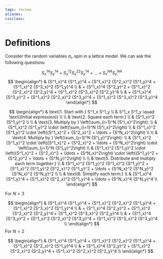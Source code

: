 ```yaml
---
tags: review
aliases:
cssclass:
---
```

 

# Definitions

Consider the random variables $\sigma_i$, spin in a lattice model. 
We can ask the following questions:

$$
{S^1_x}^4 {S^1_y}^4 + {S^1_x}^2 {S^2_x}^2 {S^1_y}^4 + \ldots + {S^N_x}^4 {S^N_y}^4
$$
$$
\begin{align*}
& {S^1_x}^4 {S^1_y}^4 + {S^1_x}^2 {S^2_x}^2 {S^1_y}^4 + {S^1_x}^2 {S^3_x}^2 {S^1_y}^4 \\
& + {S^1_x}^4 {S^2_y}^2 + {S^1_x}^2 {S^2_x}^2 {S^2_y}^4 + {S^1_x}^2 {S^3_x}^2 {S^2_y}^4 \\
& + {S^1_x}^4 {S^3_y}^2 + {S^1_x}^2 {S^2_x}^2 {S^3_y}^4 + {S^1_x}^2 {S^3_x}^2 {S^3_y}^4
\end{align*}
$$

$$
\begin{align*}
& \text{1. Start with } S^1_x S^1_y \\
& S^1_x S^1_y \quad \text{(Initial expression)} \\
\\
& \text{2. Square each term:} \\
& {S^1_x}^2 {S^1_y}^2 \\
\\
& \text{3. Multiply by } \left(\sum_{i=1}^N {S^i_x}^2\right): \\
& {S^1_x}^2 {S^1_y}^2 \cdot \left(\sum_{i=1}^N {S^i_x}^2\right) \\
& {S^1_x}^2 {S^1_y}^2 \cdot \left({S^1_x}^2 + {S^2_x}^2 + \ldots + {S^N_x}^2\right) \\
\\
& \text{4. Multiply by } \left(\sum_{j=1}^N {S^j_y}^2\right): \\
& {S^1_x}^2 {S^1_y}^2 \cdot \left({S^1_x}^2 + {S^2_x}^2 + \ldots + {S^N_x}^2\right) \cdot \left(\sum_{j=1}^N {S^j_y}^2\right) \\
& {S^1_x}^2 {S^1_y}^2 \cdot \left({S^1_x}^2 + {S^2_x}^2 + \ldots + {S^N_x}^2\right) \cdot \left({S^1_y}^2 + {S^2_y}^2 + \ldots + {S^N_y}^2\right) \\
\\
& \text{5. Distribute and multiply each term together:} \\
& {S^1_x}^2 {S^1_y}^2 {S^1_x}^2 {S^1_y}^2 + {S^1_x}^2 {S^1_y}^2 {S^2_x}^2 {S^1_y}^2 + \ldots + {S^N_x}^2 {S^N_y}^2 {S^N_x}^2 {S^N_y}^2 \\
\\
& \text{6. Simplify each term:} \\
& {S^1_x}^4 {S^1_y}^4 + {S^1_x}^2 {S^2_x}^2 {S^1_y}^4 + \ldots + {S^N_x}^4 {S^N_y}^4 \\
\end{align*}
$$


For $N = 3$

$$
\begin{align*}
& {S^1_x}^4 {S^1_y}^4 + {S^1_x}^2 {S^2_x}^2 {S^1_y}^4 + {S^1_x}^2 {S^3_x}^2 {S^1_y}^4 \\
& + {S^1_x}^4 {S^2_y}^2 + {S^1_x}^2 {S^2_x}^2 {S^2_y}^4 + {S^1_x}^2 {S^3_x}^2 {S^2_y}^4 \\
& + {S^1_x}^4 {S^3_y}^2 + {S^1_x}^2 {S^2_x}^2 {S^3_y}^4 + {S^1_x}^2 {S^3_x}^2 {S^3_y}^4 \\
\end{align*}
$$
For $N = 2$

$$
\begin{align*}
& {S^1_x}^4 {S^1_y}^4 + {S^1_x}^2 {S^2_x}^2 {S^1_y}^4 + {S^1_x}^2 {S^2_x}^2 {S^1_y}^4 \\
& + {S^1_x}^4 {S^2_y}^2 + {S^1_x}^2 {S^2_x}^2 {S^2_y}^4 + {S^1_x}^2 {S^2_x}^2 {S^2_y}^4 \\
\end{align*}
$$

